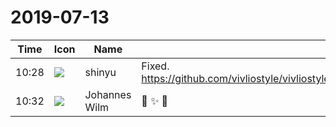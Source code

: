 # 2019-07-13

|Time|Icon|Name|Message|
|---|---|---|---|
|10:28|![](https://avatars.slack-edge.com/2018-04-27/354445776386_e258f5ed5ba887b08668_72.jpg)|shinyu|Fixed. <https://github.com/vivliostyle/vivliostyle.js/commit/92606eda9ed6c75db8fd99d5f4806caf9184a15d>|
|10:32|![](https://secure.gravatar.com/avatar/4bfb46cf7e0d60e07f9d685589e68267.jpg?s=72&d=https%3A%2F%2Fa.slack-edge.com%2Fdf10d%2Fimg%2Favatars%2Fava_0021-72.png)|Johannes Wilm|🎊 ✨ 🎉|
